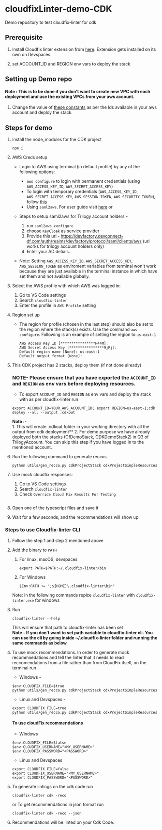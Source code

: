 # cloudfixLinter-demo-CDK
Demo repository to test cloudfix-linter for cdk

## Prerequisite

1. Install Cloudfix linter extension from [here](https://github.com/trilogy-group/cloudfixLinter-demo-CDK/blob/prepare-demo%231/lib/constants.ts). Extension gets installed on its own on Devspaces.

2. set ACCOUNT_ID and REGION env vars to deploy the stack. 
 

## Setting up Demo repo 

#### Note : This is to be done if you don't want to create new VPC with each deployment and use the existing VPCs from your aws account.


1. Change the value of [these constants](https://github.com/trilogy-group/cloudfixLinter-demo-CDK/blob/withDeployedIDs/lib/constants.ts#:~:text=6-,export,%5D,-Symbols) as per the Ids available in your aws account and deploy the stack.


## Steps for demo


1. Install the node_modules for the CDK project
    ```
    npm i
    ```
2. AWS Creds setup
   - Login to AWS using terminal (in default profile) by any of the following options:
     - `aws configure` to login with permanent credentials (using `AWS_ACCESS_KEY_ID`, `AWS_SECRET_ACCESS_KEY`)
     - To login with temporary credentials (`AWS_ACCESS_KEY_ID`, `AWS_SECRET_ACCESS_KEY`, `AWS_SESSION_TOKEN`, `AWS_SECURITY_TOKEN`), follow [this](https://docs.aws.amazon.com/IAM/latest/UserGuide/id_credentials_temp_use-resources.html#using-temp-creds-sdk-cli)
     - Using `saml2aws`. For user guide visit [here](https://docs.aws.amazon.com/IAM/latest/UserGuide/id_credentials_temp_use-resources.html#using-temp-creds-sdk-cli)
      or 
    - Steps to setup saml2aws for Trilogy account holders -
      1.  run `saml2aws configure`
      2.  choose `KeyCloak` as service provider
      3.  Provide this url - https://devfactory.devconnect-df.com/auth/realms/devfactory/protocol/saml/clients/aws (url works for trilogy account holders only)
      4.  Enter your AD detials.     
      
    - Note: Setting `AWS_ACCESS_KEY_ID`, `AWS_SECRET_ACCESS_KEY`, `AWS_SESSION_TOKEN` as enviroment variables from terminal won't work because they are just available in the terminal instance in which have set them and not available globally.


3. Select the AWS profile with which AWS was logged in:
    1. Go to VS Code settings
    2. Search `cloudfix-linter`
    3. Enter the profile in `AWS Profile` setting


4. Region set up   
   - The region for profile (chosen in the last step) should also be set to the region where the stack(s) exists. Use the command `aws configure`. Following is an example of setting the region to `us-east-1`
      ```
      AWS Access Key ID [****************H44M]: 
      AWS Secret Access Key [****************9jFj]: 
      Default region name [None]: us-east-1
      Default output format [None]:

5. This CDK project has 2 stacks, deploy them (if not done already)   
    ### NOTE- Please ensure that you have exported the `ACCOUNT_ID` and `REGION` as env vars before deploying resources.
    - To export  `ACCOUNT_ID` and `REGION` as env vars and deploy the stack with as per cloudfix-linter
    run 
    ```
    export ACCOUNT_ID=YOUR_AWS_ACCOUNT_ID; export REGION=us-east-1;cdk deploy --all --output .cdkout
    ```
    **Note :-**    
       1. This will create .cdkout folder in your working directory with all the output from cdk deployment**
       2. For demo purpose we have already deployed both the stacks (CfDemoStack, CDKDemoStack2) in Q3 of TrilogyAccount. You can skip this step if you have logged in to the mentioned account.
    
6. Run the following command to generate reccos

    ```
    python utils/gen_recco.py cdkProjectStack cdkProjectSimpleResources
    ```

7. Use mock cloudfix responses:
    1. Go to VS Code settings
    2. Search `cloudfix-linter`
    3. Check `Override Cloud Fix Results For Testing`

    ```
8. Open one of the typescript files and save it

9. Wait for a few seconds, and the recommendations will show up


### Steps to use Cloudfix-linter CLI
1. Follow the step 1 and step 2 mentioned above

2. Add the binary to `PATH` 
   1. For linux, macOS, devspaces
      ```
      export PATH=$PATH:~/.cloudfix-linter/bin
      ```
   2. For Windows
      ```
      $Env:PATH += ";${HOME}\.cloudfix-linter\bin"
      ```
    Note: In the following commands replce `cloudfix-linter` with `cloudfix-linter.exe` for windows

3. Run

   ```
   cloudfix-linter --help  
   ```  
   This will ensure that path to cloudfix-linter has been set  
**Note - If you don't want to set path variable to cloudfix-linter cli. You can use the cli by going inside ~/.cloudfix-linter folder and running the same commands as below**

4. To use mock recommendations.
In order to generate mock recommnedations and tell the linter that it needs to read reccomendations from a file rather than from CloudFix itself, on the terminal run
    - Windows -
    ```
    $env:CLOUDFIX_FILE=$true
    python utils/gen_recco.py cdkProjectStack cdkProjectSimpleResources
    ```
    - Linux and Devspaces -

    ```
    export CLOUDFIX_FILE=true
    python utils/gen_recco.py cdkProjectStack cdkProjectSimpleResources
    ```

    #### To use cloudFix recommendations
    - Windows
    ```
    $env:CLOUDFIX_FILE=$false
    $env:CLOUDFIX_USERNAME="<MY_USERNAME>"
    $env:CLOUDFIX_PASSWORD="<PASSWORD>"
    ```
    - Linux and Devspaces
    ```
    export CLOUDFIX_FILE=false
    export CLOUDFIX_USERNAME="<MY_USERNAME>"
    export CLOUDFIX_PASSWORD="<PASSWORD>"
    ```

5. To generate lintings on the cdk code run 
    ```
    cloudfix-linter cdk -reco

    ```
    or 
    To get recommendations in json format run
    ```
    cloudfix-linter cdk -reco --json

    ```

6. Recommendations will be linted on your Cdk Code.